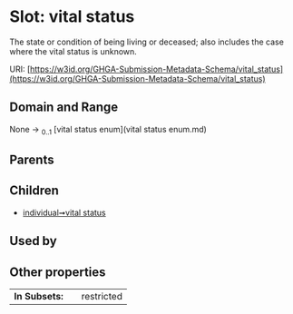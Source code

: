 
# Slot: vital status


The state or condition of being living or deceased; also includes the case where the vital status is unknown.

URI: [https://w3id.org/GHGA-Submission-Metadata-Schema/vital_status](https://w3id.org/GHGA-Submission-Metadata-Schema/vital_status)


## Domain and Range

None &#8594;  <sub>0..1</sub> [vital status enum](vital status enum.md)

## Parents


## Children

 *  [individual➞vital status](individual_vital_status.md)

## Used by


## Other properties

|  |  |  |
| --- | --- | --- |
| **In Subsets:** | | restricted |

